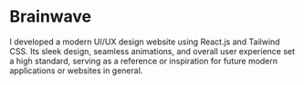 # Brainwave
I developed a modern UI/UX design website using React.js and Tailwind CSS. Its
sleek design, seamless animations, and overall user experience set a high standard, serving as a reference or
inspiration for future modern applications or websites in general.
